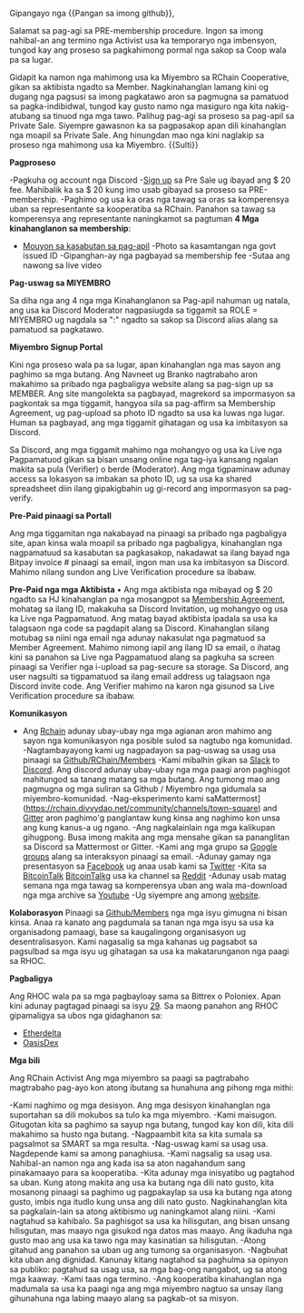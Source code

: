 Gipangayo nga {{Pangan sa imong github}},

Salamat sa pag-agi sa PRE-membership procedure. Ingon sa imong nahibal-an ang termino nga Activist usa ka temporaryo nga imbensyon, tungod kay ang proseso sa pagkahimong pormal nga sakop sa Coop wala pa sa lugar.

Gidapit ka namon nga mahimong usa ka Miyembro sa RChain Cooperative, gikan sa aktibista ngadto sa Member. Nagkinahanglan lamang kini og dugang nga pagsusi sa imong pagkatawo aron sa pagmugna sa pamatuod sa pagka-indibidwal, tungod kay gusto namo nga masiguro nga kita nakig-atubang sa tinuod nga mga tawo. Palihug pag-agi sa proseso sa pag-apil sa Private Sale. Siyempre gawasnon ka sa pagpasakop apan dili kinahanglan nga moapil sa Private Sale. Ang hinungdan mao nga kini naglakip sa proseso nga mahimong usa ka Miyembro.
{{Sulti}}

**Pagproseso**

-Pagkuha og account nga Discord
-[Sign up](https://presale.rchain.coop/#/sign-up) sa Pre Sale ug ibayad ang $ 20 fee. Mahibalik ka sa $ 20 kung imo usab gibayad sa proseso sa PRE-membership.
-Paghimo og usa ka oras nga tawag sa oras sa komperensya uban sa representante sa kooperatiba sa RChain. Panahon sa tawag sa komperensya ang representante naningkamot sa pagtuman **4 Mga kinahanglanon sa membership**:
- [Mouyon sa kasabutan sa pag-apil](https://github.com/rchain/legaldocs/blob/master/Coop%20Membership%20Agreement.pdf)
-Photo sa kasamtangan nga govt issued ID
-Gipanghan-ay nga pagbayad sa membership fee
-Sutaa ang nawong sa live video

**Pag-uswag sa MIYEMBRO**

Sa diha nga ang 4 nga mga Kinahanglanon sa Pag-apil nahuman ug natala, ang usa ka Discord Moderator nagpasiugda sa tiggamit sa ROLE = MIYEMBRO ug nagdala sa ":" ngadto sa sakop sa Discord alias alang sa pamatuod sa pagkatawo.

**Miyembro Signup Portal**

Kini nga proseso wala pa sa lugar, apan kinahanglan nga mas sayon ang paghimo sa mga butang. Ang Navneet ug Branko nagtrabaho aron makahimo sa pribado nga pagbaligya website alang sa pag-sign up sa MEMBER. Ang site mangolekta sa pagbayad, magrekord sa impormasyon sa pagkontak sa mga tiggamit, hangyoa sila sa pag-affirm sa Membership Agreement, ug pag-upload sa photo ID ngadto sa usa ka luwas nga lugar. Human sa pagbayad, ang mga tiggamit gihatagan og usa ka imbitasyon sa Discord.

Sa Discord, ang mga tiggamit mahimo nga mohangyo og usa ka Live nga Pagpamatuod gikan sa bisan unsang online nga tag-iya kansang ngalan makita sa pula (Verifier) o berde (Moderator). Ang mga tigpaminaw adunay access sa lokasyon sa imbakan sa photo ID, ug sa usa ka shared spreadsheet diin ilang gipakigbahin ug gi-record ang impormasyon sa pag-verify.

**Pre-Paid pinaagi sa Portall**

Ang mga tiggamitan nga nakabayad na pinaagi sa pribado nga pagbaligya site, apan kinsa wala moapil sa pribado nga pagbaligya, kinahanglan nga nagpamatuud sa kasabutan sa pagkasakop, nakadawat sa ilang bayad nga Bitpay invoice # pinaagi sa email, ingon man usa ka imbitasyon sa Discord. Mahimo nilang sundon ang Live Verification procedure sa ibabaw.

**Pre-Paid nga mga Aktibista**
•	Ang mga aktibista nga mibayad og $ 20 ngadto sa HJ kinahanglan pa nga mosangpot sa [Membership Agreement](https://github.com/rchain/legaldocs/blob/master/Coop%20Membership%20Agreement.pdf), mohatag sa ilang ID, makakuha sa Discord Invitation, ug mohangyo og usa ka Live nga Pagpamatuod. Ang matag bayad aktibista ipadala sa usa ka talagsaon nga code sa pagdapit alang sa Discord. Kinahanglan silang motubag sa niini nga email nga adunay nakasulat nga pagmatuod sa Member Agreement. Mahimo nimong iapil ang ilang ID sa email, o ihatag kini sa panahon sa Live nga Pagpamatuod alang sa pagkuha sa screen pinaagi sa Verifier nga i-upload sa pag-secure sa storage. Sa Discord, ang user nagsulti sa tigpamatuod sa ilang email address ug talagsaon nga Discord invite code. Ang Verifier mahimo na karon nga gisunod sa Live Verification procedure sa ibabaw.

**Komunikasyon**
-	Ang [Rchain](https://rchain.coop) adunay ubay-ubay nga mga agianan aron mahimo ang sayon nga komunikasyon nga posible sulod sa nagtubo nga komunidad.
-Nagtambayayong kami ug nagpadayon sa pag-uswag sa usag usa pinaagi sa [Github/RChain/Members](https://github.com/rchain/Members)
-Kami mibalhin gikan sa [Slack](https://ourchain.slack.com/messages?) to  [Discord](https://discordapp.com/channels/349667445566472202/357561188676009986). Ang discord adunay ubay-ubay nga mga paagi aron paghisgot mahitungod sa tanang matang sa mga butang. Ang tumong mao ang pagmugna og mga suliran sa Github / Miyembro nga gidumala sa miyembro-komunidad.
-Nag-eksperimento kami saMattermost](https://rchain.divvydao.net/community/channels/town-square) and [Gitter](https://gitter.im/rchain/Rholang) aron paghimo'g panglantaw kung kinsa ang naghimo kon unsa ang kung kanus-a ug ngano.
-Ang nagkalainlain nga mga kalikupan gihugpong. Busa imong makita ang mga mensahe gikan sa pananglitan sa Discord sa Mattermost or Gitter.
-Kami ang mga grupo sa [Google groups](https://groups.google.com/forum/#!forum/rchain) alang sa interaksyon pinaagi sa email.
-Adunay gamay nga presentasyon sa [Facebook](https://www.facebook.com/search/top/?q=rchain%20cooperative) ug anaa usab kami sa [Twitter](https://twitter.com/rchain_coop)
-Kita sa [BitcoinTalk](https://bitcointalk.org/index.php?topic=1747033.0) [BitcoinTalk](https://bitcointalk.org/index.php?topic=1747033.0)g usa ka channel sa  [Reddit](https://www.reddit.com/r/RChain/)
-Adunay usab matag semana nga mga tawag sa komperensya uban ang wala ma-download nga mga archive sa [Youtube](https://www.youtube.com/channel/UCSS3jCffMiz574_q64Ukj_w)
-Ug siyempre ang among [website](https://rchain.coop).


**Kolaborasyon**
Pinaagi sa [Github/Members](https://github.com/rchain/Members/) nga mga isyu gimugna ni bisan kinsa. Anaa ra kanato ang pagdumala sa tanan nga mga isyu sa usa ka organisadong pamaagi, base sa kaugalingong organisasyon ug desentralisasyon. Kami nagasalig sa mga kahanas ug pagsabot sa pagsulbad sa mga isyu ug gihatagan sa usa ka makatarunganon nga paagi sa RHOC. 


**Pagbaligya**

Ang RHOC wala pa sa mga pagbayloay sama sa Bittrex o Poloniex. Apan kini adunay pagtagad pinaagi sa isyu [29](https://github.com/rchain/Members/issues/29). Sa maong panahon ang RHOC gipamaligya sa ubos nga gidaghanon sa:
- [Etherdelta](https://etherdelta.com/#RHOC-ETH) 
- [OasisDex](https://oasisdex.com/#trade/RHOC/W-ETH) 

**Mga bili**

Ang RChain Activist Ang mga miyembro sa paagi sa pagtrabaho magtrabaho pag-ayo kon atong ibutang sa hunahuna ang pihong mga mithi: 

-Kami naghimo og mga desisyon. Ang mga desisyon kinahanglan nga suportahan sa dili mokubos sa tulo ka mga miyembro. 
-Kami maisugon. Gitugotan kita sa paghimo sa sayup nga butang, tungod kay kon dili, kita dili makahimo sa husto nga butang.
-Nagpaambit kita sa kita sumala sa pagsalmot sa SMART sa mga resulta. 
-Nag-uswag kami sa usag usa. Nagdepende kami sa among panaghiusa. 
-Kami nagsalig sa usag usa. Nahibal-an namon nga ang kada isa sa aton nagahandum sang pinakamaayo para sa kooperatiba. 
-Kita adunay mga inisyatibo ug pagtahod sa uban. Kung atong makita ang usa ka butang nga dili nato gusto, kita mosanong pinaagi sa paghimo ug pagpakaylap sa usa ka butang nga atong gusto, imbis nga itudlo kung unsa ang dili nato gusto. Nagkinahanglan kita sa pagkalain-lain sa atong aktibismo ug naningkamot alang niini. 
-Kami nagtahud sa kahibalo. Sa paghisgot sa usa ka hilisgutan, ang bisan unsang hilisgutan, mas maayo nga gisukod nga datos mas maayo. Ang ikaduha nga gusto mao ang usa ka tawo nga may kasinatian sa hilisgutan. 
-Atong gitahud ang panahon sa uban ug ang tumong sa organisasyon. 
-Nagbuhat kita uban ang dignidad. Kanunay kitang nagtahod sa paghulma sa opinyon sa publiko: pagtahud sa usag usa, sa mga bag-ong nangabot, ug sa atong mga kaaway. 
-Kami taas nga termino. 
-Ang kooperatiba kinahanglan nga madumala sa usa ka paagi nga ang mga miyembro nagtuo sa unsay ilang gihunahuna nga labing maayo alang sa pagkab-ot sa misyon.



